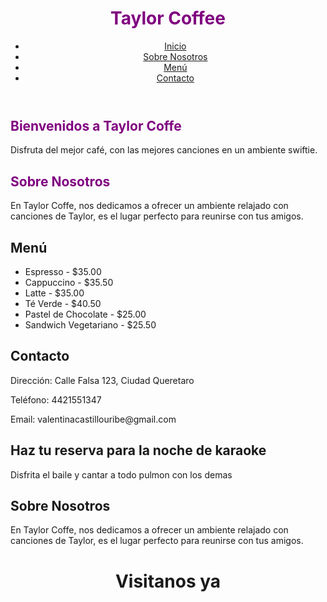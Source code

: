 
<html lang="es">
    <body style="background-color:powderpurple;">
<head>
    <meta charset="UTF-8">
    <meta name="viewport" content="width=device-width, initial-scale=1.0">
</head>
<body>
    <header>
        <h1 style="color:Purple;">Taylor Coffee</h1>
        <nav>
            <ul>
                <li><a href="#inicio">Inicio</a></li>
                <li><a href="#sobre-nosotros">Sobre Nosotros</a></li>
                <li><a href="#menu">Menú</a></li>
                <li><a href="#contacto">Contacto</a></li>
            </ul>
        </nav>
    </header>
    <main>
        <section id="inicio">
           <h2 style="color:Purple;">Bienvenidos a Taylor Coffe</h2>
            <p>Disfruta del mejor café, con las mejores canciones en un ambiente swiftie.</p>
        </section>
        <section id="sobre-nosotros">
            <h2 style="color:Purple;">Sobre Nosotros</h2>
            <p>En Taylor Coffe, nos dedicamos a ofrecer un ambiente relajado con canciones de Taylor, es el lugar perfecto para reunirse con tus amigos.</p>
        </section>
        <section id="menu">
            <h2>Menú</h2>
            <ul>
                <li>Espresso - $35.00</li>
                <li>Cappuccino - $35.50</li>
                <li>Latte - $35.00</li>
                <li>Té Verde - $40.50</li>
                <li>Pastel de Chocolate - $25.00</li>
                <li>Sandwich Vegetariano - $25.50</li>
            </ul>
        </section>
        <section id="contacto">
            <h2>Contacto</h2>
            <p>Dirección: Calle Falsa 123, Ciudad Queretaro</p>
            <p>Teléfono: 4421551347</p>
            <p>Email: valentinacastillouribe@gmail.com</p>
         </section>
<section id="Reservas">
            <h2>Haz tu reserva para la noche de karaoke</h2>
            <p>Disfrita el baile y cantar a todo pulmon con los demas</p>
        </section>
        <section id="sobre-nosotros">
            <h2>Sobre Nosotros</h2>
            <p>En Taylor Coffe, nos dedicamos a ofrecer un ambiente relajado con canciones de Taylor, es el lugar perfecto para reunirse con tus amigos.</p>
        </section>
    </main>
    <footer>

 
<html lang="es">
<head>
    <meta charset="UTF-8">
    <meta name="viewport" content="width=device-width, initial-scale=1.0">

</head>
<body>
    <header>
        <h1>Visitanos ya</h1>
    </header>

<main>


